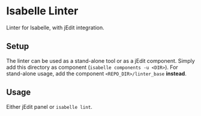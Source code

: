 # Isabelle Linter
Linter for Isabelle, with jEdit integration.

## Setup
The linter can be used as a stand-alone tool or as a jEdit component.
Simply add this directory as component (`isabelle components -u <DIR>`).
For stand-alone usage, add the component `<REPO_DIR>/linter_base` **instead**.

## Usage
Either jEdit panel or `isabelle lint`.
